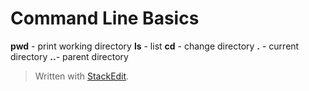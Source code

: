 

# Command Line Basics
**pwd** - print working directory
**ls** - list
**cd** - change directory
**.** - current directory
**..**- parent directory


> Written with [StackEdit](https://stackedit.io/).
<!--stackedit_data:
eyJoaXN0b3J5IjpbMTI4NjQ2ODU0NiwxNzM2OTEzMzEwXX0=
-->